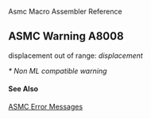 Asmc Macro Assembler Reference

## ASMC Warning A8008

displacement out of range: _displacement_

_* Non ML compatible warning_

#### See Also

[ASMC Error Messages](readme.md)